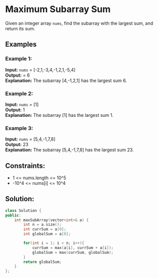 # Maximum Subarray Sum

Given an integer array `nums`, find the subarray with the largest sum, and return its sum.

## Examples

### Example 1:

**Input:** `nums` = [-2,1,-3,4,-1,2,1,-5,4] </br>
**Output:** = 6 </br>
**Explanation:** The subarray [4,-1,2,1] has the largest sum 6.

### Example 2:

**Input:** `nums` = [1] </br>
**Output:** 1 </br>
**Explanation:** The subarray [1] has the largest sum 1.

### Example 3:

**Input:** `nums` = [5,4,-1,7,8] </br>
**Output:** 23 </br>
**Explanation:** The subarray [5,4,-1,7,8] has the largest sum 23.

## Constraints:

- 1 <= nums.length <= 10^5
- -10^4 <= nums[i] <= 10^4

## Solution:

```cpp
class Solution {
public:
    int maxSubArray(vector<int>& a) {
        int n = a.size();
        int currSum = a[0];
        int globalSum = a[0];

        for(int i = 1; i < n; i++){
            currSum = max(a[i], currSum + a[i]);
            globalSum = max(currSum, globalSum);
        }
        return globalSum;
    }
};
